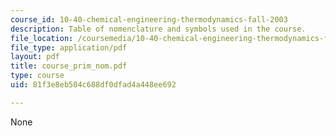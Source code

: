 ```yaml
---
course_id: 10-40-chemical-engineering-thermodynamics-fall-2003
description: Table of nomenclature and symbols used in the course.
file_location: /coursemedia/10-40-chemical-engineering-thermodynamics-fall-2003/81f3e8eb504c688df0dfad4a448ee692_course_prim_nom.pdf
file_type: application/pdf
layout: pdf
title: course_prim_nom.pdf
type: course
uid: 81f3e8eb504c688df0dfad4a448ee692

---
```

None